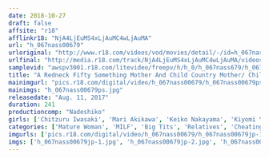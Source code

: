 ```yaml
---
date: 2018-10-27
draft: false
affsite: "r18"
afflinkr18: "NjA4LjEuMS4xLjAuMC4wLjAuMA"
url: "h_067nass00679"
urloriginal: "http://www.r18.com/videos/vod/movies/detail/-/id=h_067nass00679"
urlfinal: "http://media.r18.com/track/NjA4LjEuMS4xLjAuMC4wLjAuMA/videos/vod/movies/detail/-/id=h_067nass00679"
samplevid: "awspv3001.r18.com/litevideo/freepv/h/h_0/h_067nass679/h_067nass679_dmb_w.mp4"
title: "A Redneck Fifty Something Mother And Child Country Mother/ Child Fucking NASS- 679"
mainimgurl: "pics.r18.com/digital/video/h_067nass00679/h_067nass00679ps.jpg"
mainimgs: "h_067nass00679ps.jpg"
releasedate: "Aug. 11, 2017"
duration: 241
productioncomp: "Nadeshiko"
girls: ['Chitzuru Iwasaki', 'Mari Akikawa', 'Keiko Nakayama', 'Kiyomi Yoshizawa (Miyuki Tamura)', 'Yoshie Fujisawa', 'Mizue Nishio', 'Yukari Kirishima', 'Hiroko Miwa']
categories: ['Mature Woman', 'MILF', 'Big Tits', 'Relatives', 'Cheating Wife', 'Over 4 Hours', 'Hi-Def']
imgurls: ['pics.r18.com/digital/video/h_067nass00679/h_067nass00679jp-1.jpg', 'pics.r18.com/digital/video/h_067nass00679/h_067nass00679jp-2.jpg', 'pics.r18.com/digital/video/h_067nass00679/h_067nass00679jp-3.jpg', 'pics.r18.com/digital/video/h_067nass00679/h_067nass00679jp-4.jpg', 'pics.r18.com/digital/video/h_067nass00679/h_067nass00679jp-5.jpg', 'pics.r18.com/digital/video/h_067nass00679/h_067nass00679jp-6.jpg', 'pics.r18.com/digital/video/h_067nass00679/h_067nass00679jp-7.jpg', 'pics.r18.com/digital/video/h_067nass00679/h_067nass00679jp-8.jpg', 'pics.r18.com/digital/video/h_067nass00679/h_067nass00679jp-9.jpg', 'pics.r18.com/digital/video/h_067nass00679/h_067nass00679jp-10.jpg', 'pics.r18.com/digital/video/h_067nass00679/h_067nass00679jp-11.jpg', 'pics.r18.com/digital/video/h_067nass00679/h_067nass00679jp-12.jpg', 'pics.r18.com/digital/video/h_067nass00679/h_067nass00679jp-13.jpg', 'pics.r18.com/digital/video/h_067nass00679/h_067nass00679jp-14.jpg', 'pics.r18.com/digital/video/h_067nass00679/h_067nass00679jp-15.jpg', 'pics.r18.com/digital/video/h_067nass00679/h_067nass00679jp-16.jpg', 'pics.r18.com/digital/video/h_067nass00679/h_067nass00679jp-17.jpg', 'pics.r18.com/digital/video/h_067nass00679/h_067nass00679jp-18.jpg', 'pics.r18.com/digital/video/h_067nass00679/h_067nass00679jp-19.jpg', 'pics.r18.com/digital/video/h_067nass00679/h_067nass00679jp-20.jpg']
imgs: ['h_067nass00679jp-1.jpg', 'h_067nass00679jp-2.jpg', 'h_067nass00679jp-3.jpg', 'h_067nass00679jp-4.jpg', 'h_067nass00679jp-5.jpg', 'h_067nass00679jp-6.jpg', 'h_067nass00679jp-7.jpg', 'h_067nass00679jp-8.jpg', 'h_067nass00679jp-9.jpg', 'h_067nass00679jp-10.jpg', 'h_067nass00679jp-11.jpg', 'h_067nass00679jp-12.jpg', 'h_067nass00679jp-13.jpg', 'h_067nass00679jp-14.jpg', 'h_067nass00679jp-15.jpg', 'h_067nass00679jp-16.jpg', 'h_067nass00679jp-17.jpg', 'h_067nass00679jp-18.jpg', 'h_067nass00679jp-19.jpg', 'h_067nass00679jp-20.jpg']
---
```

